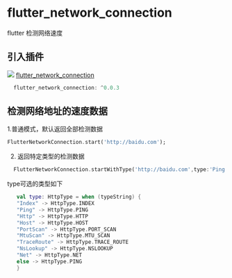 # flutter_network_connection

flutter 检测网络速度



## 引入插件

![](https://badgen.net/pub/v/flutter_network_connection) [flutter_network_connection](https://pub.dev/packages/flutter_network_connection)

```dart
  flutter_network_connection: ^0.0.3

```

## 检测网络地址的速度数据

1.普通模式，默认返回全部检测数据
```dart
FlutterNetworkConnection.start('http://baidu.com');
```

2. 返回特定类型的检测数据
 ```dart
   FlutterNetworkConnection.startWithType('http://baidu.com',type:'Ping');
```
   type可选的类型如下
```kotlin
   val type: HttpType = when (typeString) {
   "Index" -> HttpType.INDEX
   "Ping" -> HttpType.PING
   "Http" -> HttpType.HTTP
   "Host" -> HttpType.HOST
   "PortScan" -> HttpType.PORT_SCAN
   "MtuScan" -> HttpType.MTU_SCAN
   "TraceRoute" -> HttpType.TRACE_ROUTE
   "NsLookup" -> HttpType.NSLOOKUP
   "Net" -> HttpType.NET
   else -> HttpType.PING
   }
```

